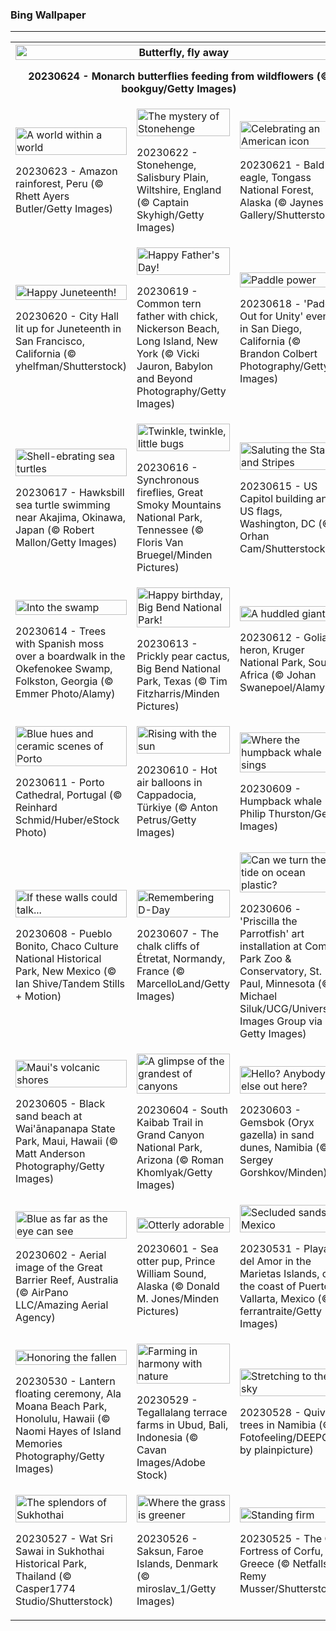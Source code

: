 <h3>
 Bing Wallpaper
</h3>
<hr/>
<table>
<tr>
<th colspan="3">
<img alt="Butterfly, fly away" src="https://www.bing.com/th?id=OHR.PollinatorMonarch_EN-US1506878789_UHD.jpg&amp;rf=LaDigue_UHD.jpg&amp;pid=hp&amp;w=3840&amp;h=2160&amp;rs=1&amp;c=4" width="100%"/><p>20230624 - Monarch butterflies feeding from wildflowers (© bookguy/Getty Images)</p></th>
</tr>
<tr>
<td><img alt="A world within a world" src="https://www.bing.com/th?id=OHR.PeruAmazon_EN-US1428483038_UHD.jpg&amp;rf=LaDigue_UHD.jpg&amp;pid=hp&amp;w=3840&amp;h=2160&amp;rs=1&amp;c=4" width="100%"/><p>20230623 - Amazon rainforest, Peru (© Rhett Ayers Butler/Getty Images)</p></td>
<td><img alt="The mystery of Stonehenge" src="https://www.bing.com/th?id=OHR.StonehengeSalisbury_EN-US1337618356_UHD.jpg&amp;rf=LaDigue_UHD.jpg&amp;pid=hp&amp;w=3840&amp;h=2160&amp;rs=1&amp;c=4" width="100%"/><p>20230622 - Stonehenge, Salisbury Plain, Wiltshire, England (© Captain Skyhigh/Getty Images)</p></td>
<td><img alt="Celebrating an American icon" src="https://www.bing.com/th?id=OHR.EagleTree_EN-US8588984234_UHD.jpg&amp;rf=LaDigue_UHD.jpg&amp;pid=hp&amp;w=3840&amp;h=2160&amp;rs=1&amp;c=4" width="100%"/><p>20230621 - Bald eagle, Tongass National Forest, Alaska (© Jaynes Gallery/Shutterstock)</p></td>
</tr>
<tr>
<td><img alt="Happy Juneteenth!" src="https://www.bing.com/th?id=OHR.SanFranHall_EN-US0993956473_UHD.jpg&amp;rf=LaDigue_UHD.jpg&amp;pid=hp&amp;w=3840&amp;h=2160&amp;rs=1&amp;c=4" width="100%"/><p>20230620 - City Hall lit up for Juneteenth in San Francisco, California (© yhelfman/Shutterstock)</p></td>
<td><img alt="Happy Father's Day!" src="https://www.bing.com/th?id=OHR.TernFather_EN-US0899570111_UHD.jpg&amp;rf=LaDigue_UHD.jpg&amp;pid=hp&amp;w=3840&amp;h=2160&amp;rs=1&amp;c=4" width="100%"/><p>20230619 - Common tern father with chick, Nickerson Beach, Long Island, New York (© Vicki Jauron, Babylon and Beyond Photography/Getty Images)</p></td>
<td><img alt="Paddle power" src="https://www.bing.com/th?id=OHR.SurfSanDiego_EN-US0761983664_UHD.jpg&amp;rf=LaDigue_UHD.jpg&amp;pid=hp&amp;w=3840&amp;h=2160&amp;rs=1&amp;c=4" width="100%"/><p>20230618 - 'Paddle Out for Unity' event in San Diego, California (© Brandon Colbert Photography/Getty Images)</p></td>
</tr>
<tr>
<td><img alt="Shell-ebrating sea turtles" src="https://www.bing.com/th?id=OHR.HawksbillTurtle_EN-US0640232978_UHD.jpg&amp;rf=LaDigue_UHD.jpg&amp;pid=hp&amp;w=3840&amp;h=2160&amp;rs=1&amp;c=4" width="100%"/><p>20230617 - Hawksbill sea turtle swimming near Akajima, Okinawa, Japan (© Robert Mallon/Getty Images)</p></td>
<td><img alt="Twinkle, twinkle, little bugs" src="https://www.bing.com/th?id=OHR.SmokyFireflies_EN-US8809086301_UHD.jpg&amp;rf=LaDigue_UHD.jpg&amp;pid=hp&amp;w=3840&amp;h=2160&amp;rs=1&amp;c=4" width="100%"/><p>20230616 - Synchronous fireflies, Great Smoky Mountains National Park, Tennessee (© Floris Van Bruegel/Minden Pictures)</p></td>
<td><img alt="Saluting the Stars and Stripes" src="https://www.bing.com/th?id=OHR.FlagDayCapitol_EN-US8751000302_UHD.jpg&amp;rf=LaDigue_UHD.jpg&amp;pid=hp&amp;w=3840&amp;h=2160&amp;rs=1&amp;c=4" width="100%"/><p>20230615 - US Capitol building and US flags, Washington, DC (© Orhan Cam/Shutterstock)</p></td>
</tr>
<tr>
<td><img alt="Into the swamp" src="https://www.bing.com/th?id=OHR.OkefenokeeSwamp_EN-US8688169198_UHD.jpg&amp;rf=LaDigue_UHD.jpg&amp;pid=hp&amp;w=3840&amp;h=2160&amp;rs=1&amp;c=4" width="100%"/><p>20230614 - Trees with Spanish moss over a boardwalk in the Okefenokee Swamp, Folkston, Georgia (© Emmer Photo/Alamy)</p></td>
<td><img alt="Happy birthday, Big Bend National Park!" src="https://www.bing.com/th?id=OHR.BigBendAnniv_EN-US8613000977_UHD.jpg&amp;rf=LaDigue_UHD.jpg&amp;pid=hp&amp;w=3840&amp;h=2160&amp;rs=1&amp;c=4" width="100%"/><p>20230613 - Prickly pear cactus, Big Bend National Park, Texas (© Tim Fitzharris/Minden Pictures)</p></td>
<td><img alt="A huddled giant" src="https://www.bing.com/th?id=OHR.GoliathHeron_EN-US5151186674_UHD.jpg&amp;rf=LaDigue_UHD.jpg&amp;pid=hp&amp;w=3840&amp;h=2160&amp;rs=1&amp;c=4" width="100%"/><p>20230612 - Goliath heron, Kruger National Park, South Africa (© Johan Swanepoel/Alamy)</p></td>
</tr>
<tr><td><img alt="Blue hues and ceramic scenes of Porto" src="https://www.bing.com/th?id=OHR.PortugalDay_EN-US8470533567_UHD.jpg&amp;rf=LaDigue_UHD.jpg&amp;pid=hp&amp;w=3840&amp;h=2160&amp;rs=1&amp;c=4" width="100%"/><p>20230611 - Porto Cathedral, Portugal (© Reinhard Schmid/Huber/eStock Photo)</p></td><td><img alt="Rising with the sun" src="https://www.bing.com/th?id=OHR.BalloonsTurkey_EN-US8385517143_UHD.jpg&amp;rf=LaDigue_UHD.jpg&amp;pid=hp&amp;w=3840&amp;h=2160&amp;rs=1&amp;c=4" width="100%"/><p>20230610 - Hot air balloons in Cappadocia, Türkiye (© Anton Petrus/Getty Images)</p></td><td><img alt="Where the humpback whale sings" src="https://www.bing.com/th?id=OHR.PlayfulHumpback_EN-US8290961519_UHD.jpg&amp;rf=LaDigue_UHD.jpg&amp;pid=hp&amp;w=3840&amp;h=2160&amp;rs=1&amp;c=4" width="100%"/><p>20230609 - Humpback whale (© Philip Thurston/Getty Images)</p></td></tr><tr><td><img alt="If these walls could talk..." src="https://www.bing.com/th?id=OHR.ChacoCulture_EN-US8179442556_UHD.jpg&amp;rf=LaDigue_UHD.jpg&amp;pid=hp&amp;w=3840&amp;h=2160&amp;rs=1&amp;c=4" width="100%"/><p>20230608 - Pueblo Bonito, Chaco Culture National Historical Park, New Mexico (© Ian Shive/Tandem Stills + Motion)</p></td><td><img alt="Remembering D-Day" src="https://www.bing.com/th?id=OHR.CliffsEtretat_EN-US8125687089_UHD.jpg&amp;rf=LaDigue_UHD.jpg&amp;pid=hp&amp;w=3840&amp;h=2160&amp;rs=1&amp;c=4" width="100%"/><p>20230607 - The chalk cliffs of Étretat, Normandy, France (© MarcelloLand/Getty Images)</p></td><td><img alt="Can we turn the tide on ocean plastic?" src="https://www.bing.com/th?id=OHR.PlasticParrotfish_EN-US8059787303_UHD.jpg&amp;rf=LaDigue_UHD.jpg&amp;pid=hp&amp;w=3840&amp;h=2160&amp;rs=1&amp;c=4" width="100%"/><p>20230606 - 'Priscilla the Parrotfish' art installation at Como Park Zoo &amp; Conservatory, St. Paul, Minnesota (© Michael Siluk/UCG/Universal Images Group via Getty Images)</p></td></tr><tr><td><img alt="Maui's volcanic shores" src="https://www.bing.com/th?id=OHR.MauiBeach_EN-US7999098369_UHD.jpg&amp;rf=LaDigue_UHD.jpg&amp;pid=hp&amp;w=3840&amp;h=2160&amp;rs=1&amp;c=4" width="100%"/><p>20230605 - Black sand beach at Wai'ānapanapa State Park, Maui, Hawaii (© Matt Anderson Photography/Getty Images)</p></td><td><img alt="A glimpse of the grandest of canyons" src="https://www.bing.com/th?id=OHR.SouthKaibabTrail_EN-US7932080032_UHD.jpg&amp;rf=LaDigue_UHD.jpg&amp;pid=hp&amp;w=3840&amp;h=2160&amp;rs=1&amp;c=4" width="100%"/><p>20230604 - South Kaibab Trail in Grand Canyon National Park, Arizona (© Roman Khomlyak/Getty Images)</p></td><td><img alt="Hello? Anybody else out here?" src="https://www.bing.com/th?id=OHR.GemsbokNamibia_EN-US7844189674_UHD.jpg&amp;rf=LaDigue_UHD.jpg&amp;pid=hp&amp;w=3840&amp;h=2160&amp;rs=1&amp;c=4" width="100%"/><p>20230603 - Gemsbok (Oryx gazella) in sand dunes, Namibia (© Sergey Gorshkov/Minden)</p></td></tr><tr><td><img alt="Blue as far as the eye can see" src="https://www.bing.com/th?id=OHR.ReefAwareness_EN-US4807167780_UHD.jpg&amp;rf=LaDigue_UHD.jpg&amp;pid=hp&amp;w=3840&amp;h=2160&amp;rs=1&amp;c=4" width="100%"/><p>20230602 - Aerial image of the Great Barrier Reef, Australia (© AirPano LLC/Amazing Aerial Agency)</p></td><td><img alt="Otterly adorable" src="https://www.bing.com/th?id=OHR.WorldOtterDay_EN-US4690332709_UHD.jpg&amp;rf=LaDigue_UHD.jpg&amp;pid=hp&amp;w=3840&amp;h=2160&amp;rs=1&amp;c=4" width="100%"/><p>20230601 - Sea otter pup, Prince William Sound, Alaska (© Donald M. Jones/Minden Pictures)</p></td><td><img alt="Secluded sands in Mexico" src="https://www.bing.com/th?id=OHR.HiddenBeach_EN-US8990991711_UHD.jpg&amp;rf=LaDigue_UHD.jpg&amp;pid=hp&amp;w=3840&amp;h=2160&amp;rs=1&amp;c=4" width="100%"/><p>20230531 - Playa del Amor in the Marietas Islands, off the coast of Puerto Vallarta, Mexico (© ferrantraite/Getty Images)</p></td></tr><tr><td><img alt="Honoring the fallen" src="https://www.bing.com/th?id=OHR.LanternFloating_EN-US4433076187_UHD.jpg&amp;rf=LaDigue_UHD.jpg&amp;pid=hp&amp;w=3840&amp;h=2160&amp;rs=1&amp;c=4" width="100%"/><p>20230530 - Lantern floating ceremony, Ala Moana Beach Park, Honolulu, Hawaii (© Naomi Hayes of Island Memories Photography/Getty Images)</p></td><td><img alt="Farming in harmony with nature" src="https://www.bing.com/th?id=OHR.TegallalangTerrace_EN-US4296943902_UHD.jpg&amp;rf=LaDigue_UHD.jpg&amp;pid=hp&amp;w=3840&amp;h=2160&amp;rs=1&amp;c=4" width="100%"/><p>20230529 - Tegallalang terrace farms in Ubud, Bali, Indonesia (© Cavan Images/Adobe Stock)</p></td><td><img alt="Stretching to the sky" src="https://www.bing.com/th?id=OHR.AloeDichotomum_EN-US4149828212_UHD.jpg&amp;rf=LaDigue_UHD.jpg&amp;pid=hp&amp;w=3840&amp;h=2160&amp;rs=1&amp;c=4" width="100%"/><p>20230528 - Quiver trees in Namibia (© Fotofeeling/DEEPOL by plainpicture)</p></td></tr><tr><td><img alt="The splendors of Sukhothai" src="https://www.bing.com/th?id=OHR.WatSriSawai_EN-US3779091241_UHD.jpg&amp;rf=LaDigue_UHD.jpg&amp;pid=hp&amp;w=3840&amp;h=2160&amp;rs=1&amp;c=4" width="100%"/><p>20230527 - Wat Sri Sawai in Sukhothai Historical Park, Thailand (© Casper1774 Studio/Shutterstock)</p></td><td><img alt="Where the grass is greener" src="https://www.bing.com/th?id=OHR.SaksunFaroe_EN-US3384967997_UHD.jpg&amp;rf=LaDigue_UHD.jpg&amp;pid=hp&amp;w=3840&amp;h=2160&amp;rs=1&amp;c=4" width="100%"/><p>20230526 - Saksun, Faroe Islands, Denmark (© miroslav_1/Getty Images)</p></td><td><img alt="Standing firm" src="https://www.bing.com/th?id=OHR.OldFortress_EN-US3033490074_UHD.jpg&amp;rf=LaDigue_UHD.jpg&amp;pid=hp&amp;w=3840&amp;h=2160&amp;rs=1&amp;c=4" width="100%"/><p>20230525 - The Old Fortress of Corfu, Greece (© Netfalls Remy Musser/Shutterstock)</p></td></tr></table>
